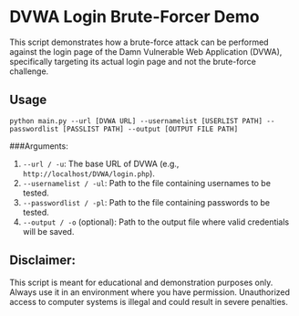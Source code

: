 # DVWA Login Brute-Forcer Demo
This script demonstrates how a brute-force attack can be performed against the login page of the Damn Vulnerable Web Application (DVWA), specifically targeting its actual login page and not the brute-force challenge.

## Usage


```
python main.py --url [DVWA URL] --usernamelist [USERLIST PATH] --passwordlist [PASSLIST PATH] --output [OUTPUT FILE PATH]
```

###Arguments:

1. `--url / -u`: The base URL of DVWA (e.g., `http://localhost/DVWA/login.php`).
2. `--usernamelist / -ul`: Path to the file containing usernames to be tested.
3. `--passwordlist / -pl`: Path to the file containing passwords to be tested.
4. `--output / -o` (optional): Path to the output file where valid credentials will be saved.


## Disclaimer:

This script is meant for educational and demonstration purposes only. Always use it in an environment where you have permission. Unauthorized access to computer systems is illegal and could result in severe penalties.

